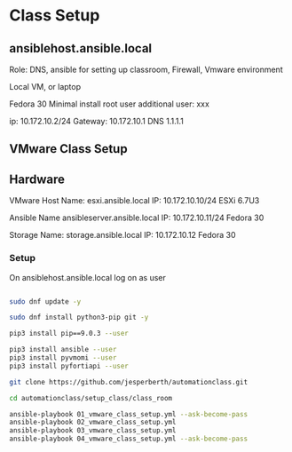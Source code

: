 # Class Setup

## ansiblehost.ansible.local

Role: DNS, ansible for setting up classroom, Firewall, Vmware environment

Local VM, or laptop

Fedora 30
Minimal install
root user
additional user: xxx

ip: 10.172.10.2/24
Gateway: 10.172.10.1
DNS 1.1.1.1

## VMware Class Setup

## Hardware

VMware Host
Name: esxi.ansible.local
IP: 10.172.10.10/24
ESXi 6.7U3

Ansible
Name ansibleserver.ansible.local
IP: 10.172.10.11/24
Fedora 30

Storage
Name: storage.ansible.local
IP: 10.172.10.12
Fedora 30

### Setup

On ansiblehost.ansible.local log on as user

```bash

sudo dnf update -y

sudo dnf install python3-pip git -y

pip3 install pip==9.0.3 --user

pip3 install ansible --user
pip3 install pyvmomi --user
pip3 install pyfortiapi --user

git clone https://github.com/jesperberth/automationclass.git

cd automationclass/setup_class/class_room

ansible-playbook 01_vmware_class_setup.yml --ask-become-pass
ansible-playbook 02_vmware_class_setup.yml
ansible-playbook 03_vmware_class_setup.yml
ansible-playbook 04_vmware_class_setup.yml --ask-become-pass
```
